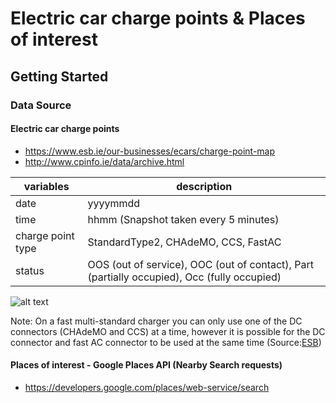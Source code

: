 # Electric car charge points & Places of interest

## Getting Started

### Data Source

#### Electric car charge points
* https://www.esb.ie/our-businesses/ecars/charge-point-map
* http://www.cpinfo.ie/data/archive.html

| variables         | description                                                                                 |
|-------------------|---------------------------------------------------------------------------------------------|
| date              | yyyymmdd                                                                                    |
| time              | hhmm (Snapshot taken every 5 minutes)                                                       |
| charge point type | StandardType2, CHAdeMO, CCS, FastAC                                                         |
| status            | OOS (out of service), OOC (out of contact), Part (partially occupied), Occ (fully occupied) |


![alt text](https://github.com/prrvdrs/evcp-poi/figures/EVCP_Layout.png)

Note: On a fast multi-standard charger you can only use one of the DC connectors (CHAdeMO and CCS) at a time, however it is possible for the DC connector and fast AC connector to be used at the same time (Source:[ESB](https://www.esb.ie/our-businesses/ecars/how-to-charge-your-ecar))


#### Places of interest - Google Places API (Nearby Search requests)
* https://developers.google.com/places/web-service/search


